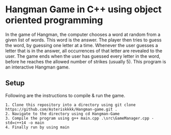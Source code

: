 # Hangman Game in C++ using object oriented programming

In the game of Hangman, the computer chooses a word at random from a given list of words. This word is the answer. The player then tries to guess the word, by guessing one letter at a time. Whenever the user guesses a letter that is in the answer, all occurrences of that letter are revealed to the user. The game ends when the user has guessed every letter in the word, before he reaches the allowed number of strikes (usually 5). This program is an interactive Hangman game.

## Setup

Following are the instructions to compile & run the game.

    1. Clone this repository into a directory using git clone https://github.com/Asteriskkkk/Hangman-game.git .
    2. Navigate to the directory using cd Hangman-Game
    3. Compile the program using g++ main.cpp .\src\GameManager.cpp -std=c++14 -o main
    4. Finally run by using main
